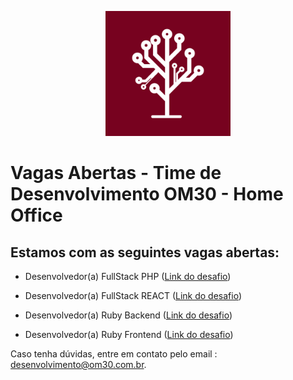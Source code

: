 
<p align="center">
<img src="logo.png" alt="Logo OM30" width="200" />
</p>

# Vagas Abertas - Time de Desenvolvimento OM30 - Home Office


## Estamos com as seguintes vagas abertas:

 -  Desenvolvedor(a) FullStack PHP (<a href="DesafioFullStackPHP.md">Link do desafio</a>)
 
 -  Desenvolvedor(a) FullStack REACT (<a href="DesafioFullStackReact.md">Link do desafio</a>)
 
 -  Desenvolvedor(a) Ruby Backend (<a href="DesafioBackendRuby.md">Link do desafio</a>)
 -  Desenvolvedor(a) Ruby Frontend (<a href="DesafioFrontendRuby.md">Link do desafio</a>)
 
 Caso tenha dúvidas, entre em contato pelo email : desenvolvimento@om30.com.br.

